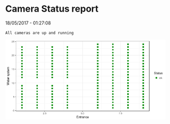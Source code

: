 Camera Status report
================
18/05/2017 - 01:27:08

    All cameras are up and running

![](camreport_files/figure-markdown_github/unnamed-chunk-2-1.png)
